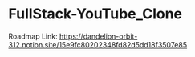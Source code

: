 # FullStack-YouTube_Clone

Roadmap Link: https://dandelion-orbit-312.notion.site/15e9fc80202348fd82d5dd18f3507e85
